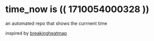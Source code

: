 # time_now is (( 1710054000328 ))

an automated repo that shows the currnent time

inspired by [breakingheatmap](https://github.com/breakingheatmap/breakingheatmap)